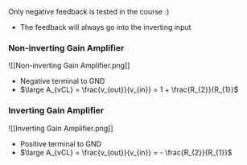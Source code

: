 Only negative feedback is tested in the course :)
- The feedback will always go into the inverting input
### Non-inverting Gain Amplifier
![[Non-inverting Gain Amplifier.png]]
- Negative terminal to GND
- $\large A_{vCL} = \frac{v_{out}}{v_{in}} = 1 + \frac{R_{2}}{R_{1}}$
### Inverting Gain Amplifier
![[Inverting Gain Amplifier.png]]
- Positive terminal to GND
- $\large A_{vCL} = \frac{v_{out}}{v_{in}} = - \frac{R_{2}}{R_{1}}$